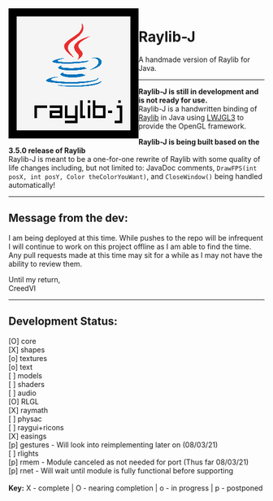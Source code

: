 <img align="left" src="https://github.com/CreedVI/Raylib-J/blob/main/logo/raylib-j_256x256.png" width=256>

# Raylib-J
A handmade version of Raylib for Java.

<hr>
<div>

**Raylib-J is still in development and is not ready for use.**<br>
Raylib-J is a handwritten binding of <a href="https://github.com/raysan5/raylib">Raylib</a> in Java using 
<a href="https://www.lwjgl.org/">LWJGL3</a> to provide the OpenGL framework. 


**Raylib-J is being built based on the 3.5.0 release of Raylib**<br>
Raylib-J is meant to be a one-for-one rewrite of Raylib with some quality of life changes including, but not limited 
to: JavaDoc comments, `DrawFPS(int posX, int posY, Color theColorYouWant)`, and `CloseWindow()` being handled 
automatically!  
</div>
<hr>

## Message from the dev:
<div>
I am being deployed at this time. While pushes to the repo will be infrequent I will continue to work on this project 
offline as I am able to find the time. Any pull requests made at this time may sit for a while as I may not have the ability
to review them. 

Until my return,<br>
CreedVI
</div>
<hr>

## Development Status:
<div>
[O] core <br>
[X] shapes <br>
[o] textures <br>
[o] text <br>
[ ] models <br>
[ ] shaders <br>
[ ] audio <br>
[O] RLGL <br>
[X] raymath <br>
[ ] physac <br>
[ ] raygui+ricons <br>
[X] easings <br>
[p] gestures - Will look into reimplementing later on (08/03/21) <br>
[ ] rlights <br>
[p] rmem - Module canceled as not needed for port (Thus far 08/03/21) <br>
[p] rnet - Will wait until module is fully functional before supporting <br>
<br>
<div>
<b>Key:</b>
X - complete |
O - nearing completion |
o - in progress |
p - postponed
</div>
</div>
